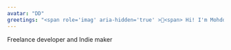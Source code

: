 ```yaml
---
avatar: "DD"
greetings: "<span role='imag' aria-hidden='true' >👋<span> Hi! I'm Mohdddammed Esafi"
---
```


Freelance developer and Indie maker
